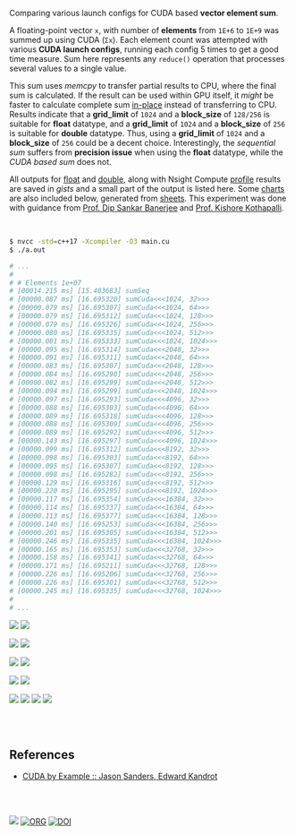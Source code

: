 Comparing various launch configs for CUDA based **vector element sum**.

A floating-point vector `x`, with number of **elements** from `1E+6` to
`1E+9` was summed up using CUDA (`Σx`). Each element count was attempted with
various **CUDA launch configs**, running each config 5 times to get a good
time measure. Sum here represents any `reduce()` operation that processes
several values to a single value.

This sum uses *memcpy* to transfer partial results to CPU, where the final sum
is calculated. If the result can be used within GPU itself, it *might* be
faster to calculate complete sum [in-place] instead of transferring to CPU.
Results indicate that a **grid_limit** of `1024` and a **block_size** of
`128/256` is suitable for **float** datatype, and a **grid_limit** of `1024`
and a **block_size** of `256` is suitable for **double** datatype. Thus, using
a **grid_limit** of `1024` and a **block_size** of `256` could be a decent
choice. Interestingly, the *sequential sum* suffers from **precision issue**
when using the **float** datatype, while the *CUDA based sum* does not.

All outputs for [float] and [double], along with Nsight Compute [profile]
results are saved in *gists* and a small part of the output is listed here. Some
[charts] are also included below, generated from [sheets]. This experiment was
done with guidance from [Prof. Dip Sankar Banerjee] and [Prof. Kishore Kothapalli].

<br>

```bash
$ nvcc -std=c++17 -Xcompiler -O3 main.cu
$ ./a.out

# ...
#
# # Elements 1e+07
# [00014.215 ms] [15.403683] sumSeq
# [00000.087 ms] [16.695320] sumCuda<<<1024, 32>>>
# [00000.079 ms] [16.695307] sumCuda<<<1024, 64>>>
# [00000.079 ms] [16.695312] sumCuda<<<1024, 128>>>
# [00000.079 ms] [16.695326] sumCuda<<<1024, 256>>>
# [00000.080 ms] [16.695335] sumCuda<<<1024, 512>>>
# [00000.081 ms] [16.695333] sumCuda<<<1024, 1024>>>
# [00000.095 ms] [16.695314] sumCuda<<<2048, 32>>>
# [00000.091 ms] [16.695311] sumCuda<<<2048, 64>>>
# [00000.083 ms] [16.695307] sumCuda<<<2048, 128>>>
# [00000.084 ms] [16.695290] sumCuda<<<2048, 256>>>
# [00000.082 ms] [16.695299] sumCuda<<<2048, 512>>>
# [00000.094 ms] [16.695299] sumCuda<<<2048, 1024>>>
# [00000.097 ms] [16.695293] sumCuda<<<4096, 32>>>
# [00000.088 ms] [16.695303] sumCuda<<<4096, 64>>>
# [00000.089 ms] [16.695318] sumCuda<<<4096, 128>>>
# [00000.088 ms] [16.695309] sumCuda<<<4096, 256>>>
# [00000.089 ms] [16.695292] sumCuda<<<4096, 512>>>
# [00000.143 ms] [16.695297] sumCuda<<<4096, 1024>>>
# [00000.099 ms] [16.695312] sumCuda<<<8192, 32>>>
# [00000.098 ms] [16.695303] sumCuda<<<8192, 64>>>
# [00000.095 ms] [16.695307] sumCuda<<<8192, 128>>>
# [00000.098 ms] [16.695282] sumCuda<<<8192, 256>>>
# [00000.129 ms] [16.695316] sumCuda<<<8192, 512>>>
# [00000.220 ms] [16.695295] sumCuda<<<8192, 1024>>>
# [00000.117 ms] [16.695354] sumCuda<<<16384, 32>>>
# [00000.114 ms] [16.695337] sumCuda<<<16384, 64>>>
# [00000.113 ms] [16.695377] sumCuda<<<16384, 128>>>
# [00000.140 ms] [16.695253] sumCuda<<<16384, 256>>>
# [00000.201 ms] [16.695305] sumCuda<<<16384, 512>>>
# [00000.246 ms] [16.695335] sumCuda<<<16384, 1024>>>
# [00000.165 ms] [16.695353] sumCuda<<<32768, 32>>>
# [00000.158 ms] [16.695341] sumCuda<<<32768, 64>>>
# [00000.171 ms] [16.695211] sumCuda<<<32768, 128>>>
# [00000.226 ms] [16.695206] sumCuda<<<32768, 256>>>
# [00000.226 ms] [16.695301] sumCuda<<<32768, 512>>>
# [00000.245 ms] [16.695335] sumCuda<<<32768, 1024>>>
#
# ...
```

[![](https://i.imgur.com/EseR7Oa.gif)][sheetp]
[![](https://i.imgur.com/8TCXC0q.gif)][sheetp]

[![](https://i.imgur.com/AmQEavQ.gif)][sheetp]
[![](https://i.imgur.com/U9YlVC4.gif)][sheetp]

[![](https://i.imgur.com/ZLqcgXy.gif)][sheetp]
[![](https://i.imgur.com/HOx7ppf.gif)][sheetp]

[![](https://i.imgur.com/OU4iUc5.gif)][sheetp]
[![](https://i.imgur.com/yDIzLIW.gif)][sheetp]

[![](https://i.imgur.com/riXcPkR.png)][sheetp]
[![](https://i.imgur.com/5FGuvPS.png)][sheetp]
[![](https://i.imgur.com/mk6BUxi.png)][sheetp]
[![](https://i.imgur.com/3hX2a05.png)][sheetp]

<br>
<br>


## References

- [CUDA by Example :: Jason Sanders, Edward Kandrot](https://www.slideshare.net/SubhajitSahu/cuda-by-example-notes)

<br>
<br>

[![](https://i.imgur.com/ulq4FzL.jpg)](https://www.youtube.com/watch?v=vTdodyhhjww)
[![ORG](https://img.shields.io/badge/org-puzzlef-green?logo=Org)](https://puzzlef.github.io)
[![DOI](https://zenodo.org/badge/375230047.svg)](https://zenodo.org/badge/latestdoi/375230047)

[Prof. Dip Sankar Banerjee]: https://sites.google.com/site/dipsankarban/
[Prof. Kishore Kothapalli]: https://cstar.iiit.ac.in/~kkishore/
[Nsight Compute]: https://developer.nvidia.com/nsight-compute
[in-place]: https://github.com/puzzlef/vector-sum-cuda
[float]: https://gist.github.com/wolfram77/6b8f7a7e41a43271044303565eac95de
[double]: https://gist.github.com/wolfram77/2393ffeb3d3f927d0b102b8212eea015
[profile]: https://gist.github.com/wolfram77/2b2704109779b6b6b4f6c34052bd5460
[charts]: https://photos.app.goo.gl/Jytw1qgSFPoTrL1FA
[sheets]: https://docs.google.com/spreadsheets/d/1jNNg43h19DUNwdwQVkOsLe5Dq-f_MfIbzaGG1pai4SU/edit?usp=sharing
[sheetp]: https://docs.google.com/spreadsheets/d/e/2PACX-1vQ4uC8kGvwbHyfRM-YpIHNEdWHwb7ufNGN2vxjEj1qFmjCmtrGigpTWs8SukrEh9iv7t20ZaQqXGa-0/pubhtml
